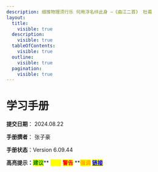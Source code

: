 ```yaml
---
description: 细推物理须行乐 何用浮名绊此身 —《曲江二首》 杜甫
layout:
  title:
    visible: true
  description:
    visible: true
  tableOfContents:
    visible: true
  outline:
    visible: true
  pagination:
    visible: true
---
```


# 学习手册

**提交日期**： 2024.08.22

**手册撰者**： 张子豪

**手册状态**：Version 6.09.44

**高亮提示：**<mark style="color:green;">**建议**</mark>** **<mark style="color:yellow;">**提示**</mark>** **<mark style="color:red;">**警告**</mark>** **<mark style="color:orange;">**强调**</mark> [<mark style="color:blue;">**链接**</mark>](0.-linux-commands/1.2-wen-jian-guan-li-lei-ming-ling.md#lian-jie)



